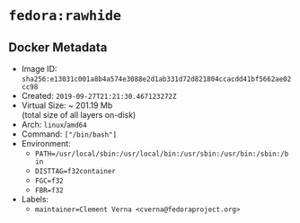 # `fedora:rawhide`

## Docker Metadata

- Image ID: `sha256:e13031c001a8b4a574e3088e2d1ab331d72d821804ccacdd41bf5662ae02cc98`
- Created: `2019-09-27T21:21:30.467123272Z`
- Virtual Size: ~ 201.19 Mb  
  (total size of all layers on-disk)
- Arch: `linux`/`amd64`
- Command: `["/bin/bash"]`
- Environment:
  - `PATH=/usr/local/sbin:/usr/local/bin:/usr/sbin:/usr/bin:/sbin:/bin`
  - `DISTTAG=f32container`
  - `FGC=f32`
  - `FBR=f32`
- Labels:
  - `maintainer=Clement Verna <cverna@fedoraproject.org>`
